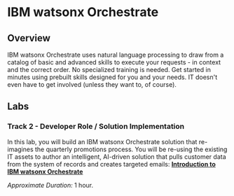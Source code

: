 # IBM watsonx Orchestrate
## Overview
IBM watsonx Orchestrate uses natural language processing to draw from a catalog of basic and advanced skills to execute your requests - in context and the correct order. No specialized training is needed. Get started in minutes using prebuilt skills designed for you and your needs. IT doesn't even have to get involved (unless they want to, of course).

## Labs

### **Track 2 - Developer Role / Solution Implementation** 

In this lab, you will build an IBM watsonx Orchestrate solution that re-imagines the quarterly promotions process. You will be re-using the existing IT assets to author an intelligent, AI-driven solution that pulls customer data from the system of records and creates targeted emails: **[Introduction to IBM watsonx Orchestrate](Lab%20Guide%20-%20Introduction%20to%20IBM%20watsonx%20Orchestrate.pdf)**    


*Approximate Duration:* 1 hour.
